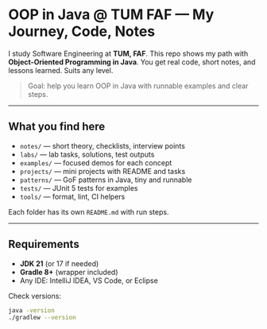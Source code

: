# OOP in Java @ TUM FAF — My Journey, Code, Notes

I study Software Engineering at **TUM, FAF**. This repo shows my path with **Object-Oriented Programming in Java**. You get real code, short notes, and lessons learned. Suits any level.

> Goal: help you learn OOP in Java with runnable examples and clear steps.

---

## What you find here

- `notes/` — short theory, checklists, interview points
- `labs/` — lab tasks, solutions, test outputs
- `examples/` — focused demos for each concept
- `projects/` — mini projects with README and tasks
- `patterns/` — GoF patterns in Java, tiny and runnable
- `tests/` — JUnit 5 tests for examples
- `tools/` — format, lint, CI helpers

Each folder has its own `README.md` with run steps.

---

## Requirements

- **JDK 21** (or 17 if needed)
- **Gradle 8+** (wrapper included)
- Any IDE: IntelliJ IDEA, VS Code, or Eclipse

Check versions:

```bash
java -version
./gradlew --version
